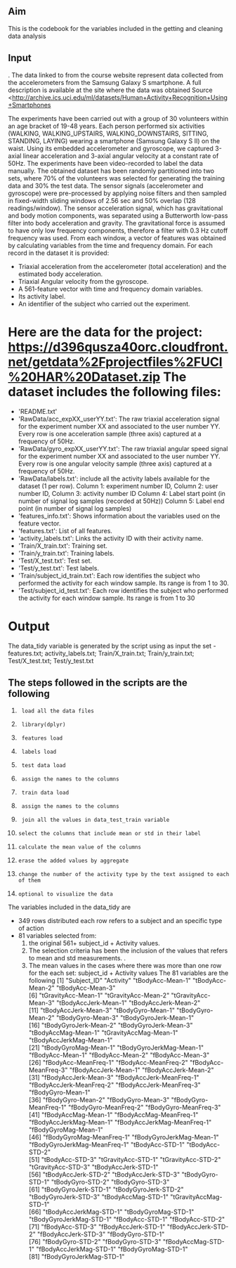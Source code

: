 ## Aim
This is the codebook for the variables included in the getting and cleaning data analysis

## Input 
. The data linked to from the course website represent data collected from the accelerometers from the Samsung Galaxy S smartphone. A full description is available at the site where the data was obtained
Source <http://archive.ics.uci.edu/ml/datasets/Human+Activity+Recognition+Using+Smartphones
>
The experiments have been carried out with a group of 30 volunteers within an age bracket of 19-48 years. Each person performed six activities (WALKING, WALKING_UPSTAIRS, WALKING_DOWNSTAIRS, SITTING, STANDING, LAYING) wearing a smartphone (Samsung Galaxy S II) on the waist. Using its embedded accelerometer and gyroscope, we captured 3-axial linear acceleration and 3-axial angular velocity at a constant rate of 50Hz. The experiments have been video-recorded to label the data manually. The obtained dataset has been randomly partitioned into two sets, where 70% of the volunteers was selected for generating the training data and 30% the test data.
The sensor signals (accelerometer and gyroscope) were pre-processed by applying noise filters and then sampled in fixed-width sliding windows of 2.56 sec and 50% overlap (128 readings/window). The sensor acceleration signal, which has gravitational and body motion components, was separated using a Butterworth low-pass filter into body acceleration and gravity. The gravitational force is assumed to have only low frequency components, therefore a filter with 0.3 Hz cutoff frequency was used. From each window, a vector of features was obtained by calculating variables from the time and frequency domain.
For each record in the dataset it is provided:
- Triaxial acceleration from the accelerometer (total acceleration) and the estimated body acceleration.
- Triaxial Angular velocity from the gyroscope.
- A 561-feature vector with time and frequency domain variables.
- Its activity label.
- An identifier of the subject who carried out the experiment. 

Here are the data for the project:
https://d396qusza40orc.cloudfront.net/getdata%2Fprojectfiles%2FUCI%20HAR%20Dataset.zip 
The dataset includes the following files:
=========================================
- 'README.txt'
- 'RawData/acc_expXX_userYY.txt': The raw triaxial acceleration signal for the experiment number XX and associated to the user number YY. Every row is one acceleration sample (three axis) captured at a frequency of 50Hz. 
- 'RawData/gyro_expXX_userYY.txt': The raw triaxial angular speed signal for the experiment number XX and associated to the user number YY. Every row is one angular velocity sample (three axis) captured at a frequency of 50Hz. 
- 'RawData/labels.txt': include all the activity labels available for the dataset (1 per row). 
   Column 1: experiment number ID, 
   Column 2: user number ID, 
   Column 3: activity number ID 
   Column 4: Label start point (in number of signal log samples (recorded at 50Hz))
   Column 5: Label end point (in number of signal log samples)
- 'features_info.txt': Shows information about the variables used on the feature vector.
- 'features.txt': List of all features.
- 'activity_labels.txt': Links the activity ID with their activity name.
- 'Train/X_train.txt': Training set.
- 'Train/y_train.txt': Training labels.
- 'Test/X_test.txt': Test set.
- 'Test/y_test.txt': Test labels.
- 'Train/subject_id_train.txt': Each row identifies the subject who performed the activity for each window sample. Its range is from 1 to 30. 
- 'Test/subject_id_test.txt': Each row identifies the subject who performed the activity for each window sample. Its range is from 1 to 30

# Output 
The data_tidy variable is generated by the script using as input the set - features.txt; activity_labels.txt; Train/X_train.txt; Train/y_train.txt; Test/X_test.txt; Test/y_test.txt
## The steps followed in the scripts are the following
1.	    load all the data files
2.	    library(dplyr)
3.	    features load
4.	    labels load
5.	    test data load
6.	    assign the names to the columns
7.	    train data load
8.	    assign the names to the columns
9.	    join all the values in data_test_train variable
10.	    select the columns that include mean or std in their label
11.	    calculate the mean value of the columns
12.	    erase the added values by aggregate
13.	    change the number of the activity type by the text assigned to each of them
14.	    optional to visualize the data
The variables included in the  data_tidy are
* 349 rows distributed each row refers to a subject and an specific type of action
*  81 variables selected from:
	1. the original 561+ subject_id + Activity values. 
	2. The selection criteria has been the inclusion of the values that refers to mean and std measurements. .
	3. The mean values in the cases where there was more than one row for the each set: subject_id + Activity values 
The 81 variables are the following
 [1] "Subject_ID"                  "Activity"                    "tBodyAcc-Mean-1"             "tBodyAcc-Mean-2"             "tBodyAcc-Mean-3"            
 [6] "tGravityAcc-Mean-1"          "tGravityAcc-Mean-2"          "tGravityAcc-Mean-3"          "tBodyAccJerk-Mean-1"         "tBodyAccJerk-Mean-2"        
[11] "tBodyAccJerk-Mean-3"         "tBodyGyro-Mean-1"            "tBodyGyro-Mean-2"            "tBodyGyro-Mean-3"            "tBodyGyroJerk-Mean-1"       
[16] "tBodyGyroJerk-Mean-2"        "tBodyGyroJerk-Mean-3"        "tBodyAccMag-Mean-1"          "tGravityAccMag-Mean-1"       "tBodyAccJerkMag-Mean-1"     
[21] "tBodyGyroMag-Mean-1"         "tBodyGyroJerkMag-Mean-1"     "fBodyAcc-Mean-1"             "fBodyAcc-Mean-2"             "fBodyAcc-Mean-3"            
[26] "fBodyAcc-MeanFreq-1"         "fBodyAcc-MeanFreq-2"         "fBodyAcc-MeanFreq-3"         "fBodyAccJerk-Mean-1"         "fBodyAccJerk-Mean-2"        
[31] "fBodyAccJerk-Mean-3"         "fBodyAccJerk-MeanFreq-1"     "fBodyAccJerk-MeanFreq-2"     "fBodyAccJerk-MeanFreq-3"     "fBodyGyro-Mean-1"           
[36] "fBodyGyro-Mean-2"            "fBodyGyro-Mean-3"            "fBodyGyro-MeanFreq-1"        "fBodyGyro-MeanFreq-2"        "fBodyGyro-MeanFreq-3"       
[41] "fBodyAccMag-Mean-1"          "fBodyAccMag-MeanFreq-1"      "fBodyAccJerkMag-Mean-1"      "fBodyAccJerkMag-MeanFreq-1"  "fBodyGyroMag-Mean-1"        
[46] "fBodyGyroMag-MeanFreq-1"     "fBodyGyroJerkMag-Mean-1"     "fBodyGyroJerkMag-MeanFreq-1" "tBodyAcc-STD-1"              "tBodyAcc-STD-2"             
[51] "tBodyAcc-STD-3"              "tGravityAcc-STD-1"           "tGravityAcc-STD-2"           "tGravityAcc-STD-3"           "tBodyAccJerk-STD-1"         
[56] "tBodyAccJerk-STD-2"          "tBodyAccJerk-STD-3"          "tBodyGyro-STD-1"             "tBodyGyro-STD-2"             "tBodyGyro-STD-3"            
[61] "tBodyGyroJerk-STD-1"         "tBodyGyroJerk-STD-2"         "tBodyGyroJerk-STD-3"         "tBodyAccMag-STD-1"           "tGravityAccMag-STD-1"       
[66] "tBodyAccJerkMag-STD-1"       "tBodyGyroMag-STD-1"          "tBodyGyroJerkMag-STD-1"      "fBodyAcc-STD-1"              "fBodyAcc-STD-2"             
[71] "fBodyAcc-STD-3"              "fBodyAccJerk-STD-1"          "fBodyAccJerk-STD-2"          "fBodyAccJerk-STD-3"          "fBodyGyro-STD-1"            
[76] "fBodyGyro-STD-2"             "fBodyGyro-STD-3"             "fBodyAccMag-STD-1"           "fBodyAccJerkMag-STD-1"       "fBodyGyroMag-STD-1"         
[81] "fBodyGyroJerkMag-STD-1" 


